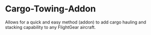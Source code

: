 # Cargo-Towing-Addon
Allows for a quick and easy method (addon) to add cargo hauling and stacking capability to any FlightGear aircraft.

